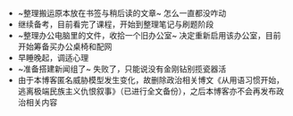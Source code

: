 - ~整理搬运原本放在书签与稍后读的文章~ 怎么一直都没咋动
- 继续备考，目前看完了课程，开始到整理笔记与刷题阶段
- ~整理办公电脑里的文件，收拾一个旧办公室~ 决定重新启用该办公室，目前开始筹备买办公桌椅和配网
- 早睡晚起，调适心理
- ~准备搭建新闻组了~ 失败了，只能说没有金刚钻别揽瓷器活
- 由于本博客匿名威胁模型发生变化，故删除政治相关博文《从用语习惯开始，逃离极端民族主义仇恨叙事》（已进行全文备份），之后本博客亦不会再发布政治相关内容